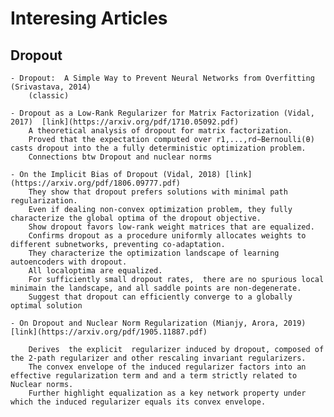 # Interesing Articles

## Dropout

	- Dropout:  A Simple Way to Prevent Neural Networks from Overfitting (Srivastava, 2014) 
		(classic) 
<span></span>

	- Dropout as a Low-Rank Regularizer for Matrix Factorization (Vidal, 2017)  [link](https://arxiv.org/pdf/1710.05092.pdf)
		A theoretical analysis of dropout for matrix factorization. 
		Proved that the expectation computed over r1,...,rd∼Bernoulli(θ) casts dropout into the a fully deterministic optimization problem.
		Connections btw Dropout and nuclear norms
<span></span>
	
	- On the Implicit Bias of Dropout (Vidal, 2018) [link](https://arxiv.org/pdf/1806.09777.pdf)
		They show that dropout prefers solutions with minimal path regularization. 
		Even if dealing non-convex optimization problem, they fully characterize the global optima of the dropout objective.
		Show dropout favors low-rank weight matrices that are equalized. 
		Confirms dropout as a procedure uniformly allocates weights to different subnetworks, preventing co-adaptation.
		They characterize the optimization landscape of learning autoencoders with dropout.
		All localoptima are equalized.
		For sufficiently small dropout rates,  there are no spurious local minimain the landscape, and all saddle points are non-degenerate.
		Suggest that dropout can efficiently converge to a globally optimal solution 
<span></span>
		
	- On Dropout and Nuclear Norm Regularization (Mianjy, Arora, 2019) [link](https://arxiv.org/pdf/1905.11887.pdf)
		
		Derives  the explicit  regularizer induced by dropout, composed of the 2-path regularizer and other rescaling invariant regularizers. 
		The convex envelope of the induced regularizer factors into an effective regularization term and and a term strictly related to Nuclear norms.
		Further highlight equalization as a key network property under which the induced regularizer equals its convex envelope.  
<span></span>


		
